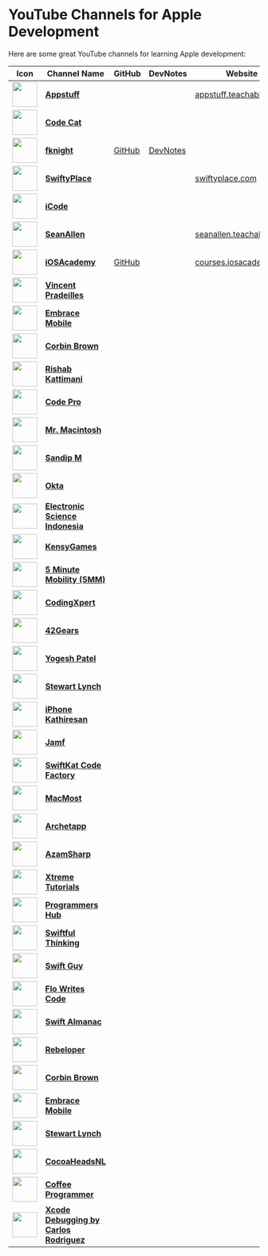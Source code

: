 # YouTube Channels for Apple Development

Here are some great YouTube channels for learning Apple development:

| Icon | Channel Name | GitHub | DevNotes | Website |
|------|--------------|--------|----------|---------|
| <img src="https://yt3.googleusercontent.com/0RmpMkzp4DDaWAsh4apaTt6OskyNOxBx_H14a73wyXds1QAhrQJJPivM39Ye23kVOsVMtFlHJzM=s160-c-k-c0x00ffffff-no-rj" width="50" height="50" /> | <span style="color: black; font-weight: bold;">[Appstuff](https://www.youtube.com/@appstuff)</span> |  |  | [appstuff.teachable.com/](https://appstuff.teachable.com/)|
| <img src="https://yt3.googleusercontent.com/ytc/AIdro_kp1GKTZBqW8Lb9BmyaozwR-KqLgnqV7TpYUpq18Pb_ycA=s160-c-k-c0x00ffffff-no-rj" width="50" height="50" /> | <span style="color: black; font-weight: bold;">[Code Cat](https://www.youtube.com/@CodeCat15)</span> |  |  | []()|
| <img src="https://avatars.githubusercontent.com/u/15620553?s=48&v=4" width="50" height="50" /> | <span style="color: black; font-weight: bold;">[fknight](https://www.youtube.com/@fknight)</span> | [GitHub](https://github.com/ForrestKnight) | [DevNotes](https://www.devnotesdaily.com/authors/65989995-3f8c-4980-9afa-e90358ebe0c4) |  |
| <img src="https://yt3.googleusercontent.com/JdZRGnfb53Fg3VUGHdT2WEVEzSFPxJsTV-FamNE8FkgeqPvmFp8orVgPBnJoy-NTNCPEiqzo=s160-c-k-c0x00ffffff-no-rj" width="50" height="50" /> | <span style="color: black; font-weight: bold;">[SwiftyPlace](https://www.youtube.com/@SwiftyPlace)</span> |  |  | [swiftyplace.com](https://swiftyplace.com) |
| <img src="https://yt3.googleusercontent.com/ytc/AIdro_kShK2GojYoCcvLX1OZ5CRddwTepu-N-u-aEUUT35XoBg=s160-c-k-c0x00ffffff-no-rj" width="50" height="50" /> | <span style="color: black; font-weight: bold;">[iCode](https://www.youtube.com/@iCode_Happy_Coding)</span> |  |  | |
| <img src="https://yt3.googleusercontent.com/wujHpEJt-XOr1fjzQW0-f9ko4eCFnlXqjhM5ecMtDzMi-3ezCor-UQ9OsydWOp_Z9dy5DdyX_Q=s160-c-k-c0x00ffffff-no-rj" width="50" height="50" /> | <span style="color: black; font-weight: bold;">[SeanAllen](https://www.youtube.com/@seanallen)</span> |  |  | [seanallen.teachable.com](https://seanallen.teachable.com/) |
| <img src="https://yt3.googleusercontent.com/ytc/AIdro_kFu4depJgvfzT5jzpNOKhtZX61YpRyRpZ_b3xNm0I4zw=s160-c-k-c0x00ffffff-no-rj" width="50" height="50" /> | <span style="color: black; font-weight: bold;">[iOSAcademy](https://www.youtube.com/@iOSAcademy)</span> | [GitHub](https://github.com/AfrazCodes) |  | [courses.iosacademy.io](https://courses.iosacademy.io) |
| <img src="https://yt3.googleusercontent.com/ytc/AIdro_kFu4depJgvfzT5jzpNOKhtZX61YpRyRpZ_b3xNm0I4zw=s160-c-k-c0x00ffffff-no-rj" width="50" height="50" /> | <span style="color: black; font-weight: bold;">[Vincent Pradeilles](https://www.youtube.com/@v_pradeilles)</span> |  |  | |
| <img src="https://yt3.googleusercontent.com/ytc/AIdro_kFu4depJgvfzT5jzpNOKhtZX61YpRyRpZ_b3xNm0I4zw=s160-c-k-c0x00ffffff-no-rj" width="50" height="50" /> | <span style="color: black; font-weight: bold;">[Embrace Mobile](https://www.youtube.com/@embracemobile)</span> |  |  | |
| <img src="https://yt3.googleusercontent.com/ytc/AIdro_kFu4depJgvfzT5jzpNOKhtZX61YpRyRpZ_b3xNm0I4zw=s160-c-k-c0x00ffffff-no-rj" width="50" height="50" /> | <span style="color: black; font-weight: bold;">[Corbin Brown](https://www.youtube.com/@Corbin_Brown)</span> |  |  | |
| <img src="https://yt3.googleusercontent.com/ytc/AIdro_kFu4depJgvfzT5jzpNOKhtZX61YpRyRpZ_b3xNm0I4zw=s160-c-k-c0x00ffffff-no-rj" width="50" height="50" /> | <span style="color: black; font-weight: bold;">[Rishab Kattimani](https://www.youtube.com/@RishabTeachesTech)</span> |  |  | |
| <img src="https://yt3.googleusercontent.com/ytc/AIdro_kFu4depJgvfzT5jzpNOKhtZX61YpRyRpZ_b3xNm0I4zw=s160-c-k-c0x00ffffff-no-rj" width="50" height="50" /> | <span style="color: black; font-weight: bold;">[Code Pro](https://www.youtube.com/@CodePro)</span> |  |  | |
| <img src="https://yt3.googleusercontent.com/ytc/AIdro_kFu4depJgvfzT5jzpNOKhtZX61YpRyRpZ_b3xNm0I4zw=s160-c-k-c0x00ffffff-no-rj" width="50" height="50" /> | <span style="color: black; font-weight: bold;">[Mr. Macintosh](https://www.youtube.com/@Mr.Macintosh)</span> |  |  | |
| <img src="https://yt3.googleusercontent.com/ytc/AIdro_kFu4depJgvfzT5jzpNOKhtZX61YpRyRpZ_b3xNm0I4zw=s160-c-k-c0x00ffffff-no-rj" width="50" height="50" /> | <span style="color: black; font-weight: bold;">[Sandip M](https://www.youtube.com/@sandipm)</span> |  |  | |
| <img src="https://yt3.googleusercontent.com/ytc/AIdro_kFu4depJgvfzT5jzpNOKhtZX61YpRyRpZ_b3xNm0I4zw=s160-c-k-c0x00ffffff-no-rj" width="50" height="50" /> | <span style="color: black; font-weight: bold;">[Okta](https://www.youtube.com/@OktaInc)</span> |  |  | |
| <img src="https://yt3.googleusercontent.com/ytc/AIdro_kFu4depJgvfzT5jzpNOKhtZX61YpRyRpZ_b3xNm0I4zw=s160-c-k-c0x00ffffff-no-rj" width="50" height="50" /> | <span style="color: black; font-weight: bold;">[Electronic Science Indonesia](https://www.youtube.com/@electronicscienceindonesia8732)</span> |  |  | |
| <img src="https://yt3.googleusercontent.com/ytc/AIdro_kFu4depJgvfzT5jzpNOKhtZX61YpRyRpZ_b3xNm0I4zw=s160-c-k-c0x00ffffff-no-rj" width="50" height="50" /> | <span style="color: black; font-weight: bold;">[KensyGames](https://www.youtube.com/@kensygames5967)</span> |  |  | |
| <img src="https://yt3.googleusercontent.com/ytc/AIdro_kFu4depJgvfzT5jzpNOKhtZX61YpRyRpZ_b3xNm0I4zw=s160-c-k-c0x00ffffff-no-rj" width="50" height="50" /> | <span style="color: black; font-weight: bold;">[5 Minute Mobility (5MM)](https://www.youtube.com/@5MinuteMobility)</span> |  |  | |
| <img src="https://yt3.googleusercontent.com/ytc/AIdro_kFu4depJgvfzT5jzpNOKhtZX61YpRyRpZ_b3xNm0I4zw=s160-c-k-c0x00ffffff-no-rj" width="50" height="50" /> | <span style="color: black; font-weight: bold;">[CodingXpert](https://www.youtube.com/@CodingXpert)</span> |  |  | |
| <img src="https://yt3.googleusercontent.com/ytc/AIdro_kFu4depJgvfzT5jzpNOKhtZX61YpRyRpZ_b3xNm0I4zw=s160-c-k-c0x00ffffff-no-rj" width="50" height="50" /> | <span style="color: black; font-weight: bold;">[42Gears](https://www.youtube.com/@42gears)</span> |  |  | |
| <img src="https://yt3.googleusercontent.com/ytc/AIdro_kFu4depJgvfzT5jzpNOKhtZX61YpRyRpZ_b3xNm0I4zw=s160-c-k-c0x00ffffff-no-rj" width="50" height="50" /> | <span style="color: black; font-weight: bold;">[Yogesh Patel](https://www.youtube.com/@YogeshPateliOS)</span> |  |  | |
| <img src="https://yt3.googleusercontent.com/ytc/AIdro_kFu4depJgvfzT5jzpNOKhtZX61YpRyRpZ_b3xNm0I4zw=s160-c-k-c0x00ffffff-no-rj" width="50" height="50" /> | <span style="color: black; font-weight: bold;">[Stewart Lynch](https://www.youtube.com/@StewartLynch)</span> |  |  | |
| <img src="https://yt3.googleusercontent.com/ytc/AIdro_kFu4depJgvfzT5jzpNOKhtZX61YpRyRpZ_b3xNm0I4zw=s160-c-k-c0x00ffffff-no-rj" width="50" height="50" /> | <span style="color: black; font-weight: bold;">[iPhone Kathiresan](https://www.youtube.com/@KtrKathir)</span> |  |  | |
| <img src="https://yt3.googleusercontent.com/ytc/AIdro_kFu4depJgvfzT5jzpNOKhtZX61YpRyRpZ_b3xNm0I4zw=s160-c-k-c0x00ffffff-no-rj" width="50" height="50" /> | <span style="color: black; font-weight: bold;">[Jamf](https://www.youtube.com/@JAMFMedia)</span> |  |  | |
| <img src="https://yt3.googleusercontent.com/ytc/AIdro_kFu4depJgvfzT5jzpNOKhtZX61YpRyRpZ_b3xNm0I4zw=s160-c-k-c0x00ffffff-no-rj" width="50" height="50" /> | <span style="color: black; font-weight: bold;">[SwiftKat Code Factory](https://www.youtube.com/@swiftkatcodefactory)</span> |  |  | |
| <img src="https://yt3.googleusercontent.com/ytc/AIdro_kFu4depJgvfzT5jzpNOKhtZX61YpRyRpZ_b3xNm0I4zw=s160-c-k-c0x00ffffff-no-rj" width="50" height="50" /> | <span style="color: black; font-weight: bold;">[MacMost](https://www.youtube.com/@macmost)</span> |  |  | |
| <img src="https://yt3.googleusercontent.com/ytc/AIdro_kFu4depJgvfzT5jzpNOKhtZX61YpRyRpZ_b3xNm0I4zw=s160-c-k-c0x00ffffff-no-rj" width="50" height="50" /> | <span style="color: black; font-weight: bold;">[Archetapp](https://www.youtube.com/@Archetapp)</span> |  |  | |
| <img src="https://yt3.googleusercontent.com/ytc/AIdro_kFu4depJgvfzT5jzpNOKhtZX61YpRyRpZ_b3xNm0I4zw=s160-c-k-c0x00ffffff-no-rj" width="50" height="50" /> | <span style="color: black; font-weight: bold;">[AzamSharp](https://www.youtube.com/@azamsharp)</span> |  |  | |
| <img src="https://yt3.googleusercontent.com/ytc/AIdro_kFu4depJgvfzT5jzpNOKhtZX61YpRyRpZ_b3xNm0I4zw=s160-c-k-c0x00ffffff-no-rj" width="50" height="50" /> | <span style="color: black; font-weight: bold;">[Xtreme Tutorials](https://www.youtube.com/@xtremetutorials9986)</span> |  |  | |
| <img src="https://yt3.googleusercontent.com/ytc/AIdro_kFu4depJgvfzT5jzpNOKhtZX61YpRyRpZ_b3xNm0I4zw=s160-c-k-c0x00ffffff-no-rj" width="50" height="50" /> | <span style="color: black; font-weight: bold;">[Programmers Hub](https://www.youtube.com/@programmershub6584)</span> |  |  | |
| <img src="https://yt3.googleusercontent.com/ytc/AIdro_kFu4depJgvfzT5jzpNOKhtZX61YpRyRpZ_b3xNm0I4zw=s160-c-k-c0x00ffffff-no-rj" width="50" height="50" /> | <span style="color: black; font-weight: bold;">[Swiftful Thinking](https://www.youtube.com/@SwiftfulThinking)</span> |  |  | |
| <img src="https://yt3.googleusercontent.com/ytc/AIdro_kFu4depJgvfzT5jzpNOKhtZX61YpRyRpZ_b3xNm0I4zw=s160-c-k-c0x00ffffff-no-rj" width="50" height="50" /> | <span style="color: black; font-weight: bold;">[Swift Guy](https://www.youtube.com/@swiftguy8050)</span> |  |  | |
| <img src="https://yt3.googleusercontent.com/ytc/AIdro_kFu4depJgvfzT5jzpNOKhtZX61YpRyRpZ_b3xNm0I4zw=s160-c-k-c0x00ffffff-no-rj" width="50" height="50" /> | <span style="color: black; font-weight: bold;">[Flo Writes Code](https://www.youtube.com/@FloWritesCode)</span> |  |  | |
| <img src="https://yt3.googleusercontent.com/ytc/AIdro_kFu4depJgvfzT5jzpNOKhtZX61YpRyRpZ_b3xNm0I4zw=s160-c-k-c0x00ffffff-no-rj" width="50" height="50" /> | <span style="color: black; font-weight: bold;">[Swift Almanac](https://www.youtube.com/@SwiftAlmanac)</span> |  |  | |
| <img src="https://yt3.googleusercontent.com/ytc/AIdro_kFu4depJgvfzT5jzpNOKhtZX61YpRyRpZ_b3xNm0I4zw=s160-c-k-c0x00ffffff-no-rj" width="50" height="50" /> | <span style="color: black; font-weight: bold;">[Rebeloper](https://www.youtube.com/@rebeloper)</span> |  |  | |
| <img src="https://yt3.googleusercontent.com/ytc/AIdro_kFu4depJgvfzT5jzpNOKhtZX61YpRyRpZ_b3xNm0I4zw=s160-c-k-c0x00ffffff-no-rj" width="50" height="50" /> | <span style="color: black; font-weight: bold;">[Corbin Brown](https://www.youtube.com/@Corbin_Brown)</span> |  |  | |
| <img src="https://yt3.googleusercontent.com/ytc/AIdro_kFu4depJgvfzT5jzpNOKhtZX61YpRyRpZ_b3xNm0I4zw=s160-c-k-c0x00ffffff-no-rj" width="50" height="50" /> | <span style="color: black; font-weight: bold;">[Embrace Mobile](https://www.youtube.com/@embracemobile)</span> |  |  | |
| <img src="https://yt3.googleusercontent.com/ytc/AIdro_kFu4depJgvfzT5jzpNOKhtZX61YpRyRpZ_b3xNm0I4zw=s160-c-k-c0x00ffffff-no-rj" width="50" height="50" /> | <span style="color: black; font-weight: bold;">[Stewart Lynch](https://www.youtube.com/@StewartLynch)</span> |  |  | |
| <img src="https://yt3.googleusercontent.com/ytc/AIdro_kFu4depJgvfzT5jzpNOKhtZX61YpRyRpZ_b3xNm0I4zw=s160-c-k-c0x00ffffff-no-rj" width="50" height="50" /> | <span style="color: black; font-weight: bold;">[CocoaHeadsNL](https://www.youtube.com/@CocoaHeadsNL)</span> |  |  | |
| <img src="https://yt3.googleusercontent.com/ytc/AIdro_kFu4depJgvfzT5jzpNOKhtZX61YpRyRpZ_b3xNm0I4zw=s160-c-k-c0x00ffffff-no-rj" width="50" height="50" /> | <span style="color: black; font-weight: bold;">[Coffee Programmer](https://www.youtube.com/@CoffeeProgrammer)</span> |  |  | |
| <img src="https://yt3.googleusercontent.com/ytc/AIdro_kFu4depJgvfzT5jzpNOKhtZX61YpRyRpZ_b3xNm0I4zw=s160-c-k-c0x00ffffff-no-rj" width="50" height="50" /> | <span style="color: black; font-weight: bold;">[Xcode Debugging by Carlos Rodriguez](https://www.youtube.com/@xcodedebuggingbycarlosrodr8609)</span> |  |  | |
